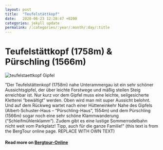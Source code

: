 ```yaml
---
layout: post
title:  "Teufelstättkopf"
date:   2020-06-23 12:28:47 +0200
categories: jekyll update
permalink: /:categories/:year/:month/:day/:title
---
```


# Teufelstättkopf (1758m) & Pürschling (1566m)

![teufelstaettkopf Gipfel](/hikingblog.github.io/assets/img/hiking/hiking-teufelstaettkopf-1.jpg)


"Der Teufelstättenkopf (1758m) nahe Unterammergau ist ein sehr schöner Aussichtsgipfel, der über leichte Forstwege und mäßig steilen Steig erreichbar ist. Nur kurz vor dem Gipfel muss eine leichte, seilgesicherte Kletterei “bewältigt” werden. Oben wird man mit super Aussicht belohnt. Und auf dem Rückweg wartet nach einer Hütteneinkehr Nahe des Gipfels (Albert-Schuster-Haus – “Pürschling-Haus”, 1554m) und dem Pürschling (1566m) sogar noch eine sehr schöne Klammwanderung (“Schleifmühlenklamm“). Zudem gibt es eine lustige Sommerrodelbahn nicht weit vom Parkplatz! Tipp, auch für die ganze Familie!" (this text is from the BergTour online page. REPLACE WITH OWN TEXT)



#### Read more on [Bergtour-Online](https://www.bergtour-online.de/bergtouren/bergwanderungen/mittel/teufelstaettkopf/)
